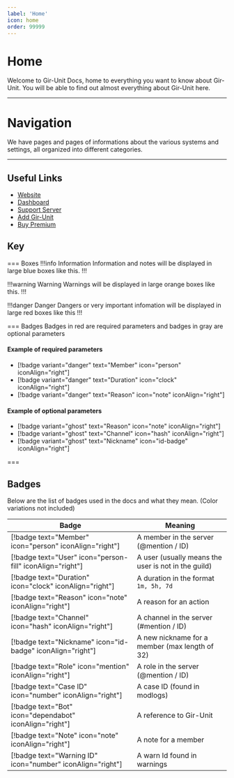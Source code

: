 ```yaml
---
label: 'Home'
icon: home
order: 99999
---
```


# Home

Welcome to Gir-Unit Docs, home to everything you want to know about Gir-Unit. You will be able to find out almost everything about Gir-Unit here.

---

# Navigation

We have pages and pages of informations about the various systems and settings, all organized into different categories.

[//]: # 'Add list after making the folders'

---

## Useful Links

- [Website](./README.md)
- [Dashboard](https://dashboard.skittlechan.com)
- [Support Server](https://discord.gg/3p3QPmUFbT)
- [Add Gir-Unit](https://discord.com/api/oauth2/authorize?client_id=679323237997608982&permissions=8&scope=bot%20applications.commands)
- [Buy Premium](https://patreon.com/oreodev)

## Key

=== Boxes
!!!info Information
Information and notes will be displayed in large blue boxes like this.
!!!

!!!warning Warning
Warnings will be displayed in large orange boxes like this.
!!!

!!!danger Danger
Dangers or very important infomation will be displayed in large red boxes like this
!!!

=== Badges
Badges in red are required parameters and badges in gray are optional parameters

#### Example of required parameters

- [!badge variant="danger" text="Member" icon="person" iconAlign="right"]
- [!badge variant="danger" text="Duration" icon="clock" iconAlign="right"]
- [!badge variant="danger" text="Reason" icon="note" iconAlign="right"]

#### Example of optional parameters

- [!badge variant="ghost" text="Reason" icon="note" iconAlign="right"]
- [!badge variant="ghost" text="Channel" icon="hash" iconAlign="right"]
- [!badge variant="ghost" text="Nickname" icon="id-badge" iconAlign="right"]

===

## Badges

Below are the list of badges used in the docs and what they mean. (Color variations not included)

| Badge                                                      | Meaning                                             |
| ---------------------------------------------------------- | --------------------------------------------------- |
| [!badge text="Member" icon="person" iconAlign="right"]     | A member in the server (@mention / ID)              |
| [!badge text="User" icon="person-fill" iconAlign="right"]  | A user (usually means the user is not in the guild) |
| [!badge text="Duration" icon="clock" iconAlign="right"]    | A duration in the format `1m, 5h, 7d`               |
| [!badge text="Reason" icon="note" iconAlign="right"]       | A reason for an action                              |
| [!badge text="Channel" icon="hash" iconAlign="right"]      | A channel in the server (#mention / ID)             |
| [!badge text="Nickname" icon="id-badge" iconAlign="right"] | A new nickname for a member (max length of 32)      |
| [!badge text="Role" icon="mention" iconAlign="right"]      | A role in the server (@mention / ID)                |
| [!badge text="Case ID" icon="number" iconAlign="right"]    | A case ID (found in modlogs)                        |
| [!badge text="Bot" icon="dependabot" iconAlign="right"]    | A reference to Gir-Unit                             |
| [!badge text="Note" icon="note" iconAlign="right"]         | A note for a member                                 |
| [!badge text="Warning ID" icon="number" iconAlign="right"] | A warn Id found in warnings                         |
